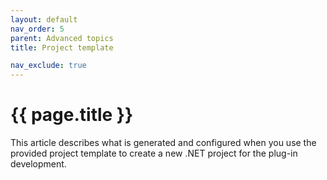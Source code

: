 ```yaml
---
layout: default
nav_order: 5
parent: Advanced topics
title: Project template

nav_exclude: true
---
```


# {{ page.title }}

This article describes what is generated and configured when you use the provided project template to create a new .NET project for the plug-in development.
